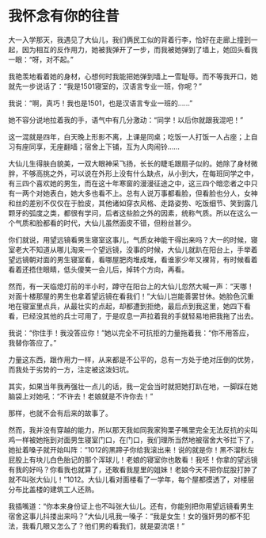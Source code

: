 # 我怀念有你的往昔

大一入学那天，我遇见了大仙儿，我们俩民工似的背着行李，恰好在走廊上撞到一起，因为相互的反作用力，她被我弹开了一步，而我被她弹到了墙上，她回头看我一眼：“呀，对不起。” 

我艳羡地看着她的身材，心想何时我能把她弹到墙上一雪耻辱。而不等我开口，她就先一步说话了：“我是1501寝室的，汉语言专业一班，你呢？” 

我说：“啊，真巧！我也是1501，也是汉语言专业一班的……” 

她不容分说地拉着我的手，语气中有几分激动：“同学！以后你就跟我混吧！” 

这一混就是四年，白天晚上形影不离，上课是同桌；吃饭一人打饭一人占座；上自习有座同享，无座翻墙；宿舍上下铺，互为人肉闹铃…… 

大仙儿生得肤白貌美，一双大眼神采飞扬，长长的睫毛跟扇子似的。她除了身材微胖，不够高挑之外，可以说在外形上没有什么缺点，从小到大，在每班同学之中，有三四个喜欢她的男生，而在这十年寒窗的漫漫征途之中，这三四个暗恋者之中只有一两个对她表白，她大多也看不上。总有人说万事都看脸，但看脸也分人，女神和丝的差别不仅仅在于脸皮，其他诸如穿衣风格、走路姿势、吃饭细节、笑到露几颗牙的弧度之类，都很有学问，后者这些脸之外的因素，统称气质。所以在这么一个气质和脸都看的时代，大仙儿虽然面皮不错，但粉丝甚少。 

你们就说，用望远镜看男生寝室这事儿，气质女神能干得出来吗？大一的时候，寝室老大不知道从哪儿淘来一个望远镜，没事的时候，大仙儿就趴在阳台上，手举着望远镜朝对面的男生寝室看，看哪屋肥肉堆成堆，看谁家少年又裸背，有时候看着看着还捂住眼睛，低头傻笑一会儿后，掉转个方向，再看。 

然而，有一天临熄灯前的半小时，蹲守在阳台上的大仙儿忽然大喊一声：“天哪！对面十楼那屋的男生也拿着望远镜在看我们！”大仙儿岂能善罢甘休。她脸色沉重地在寝室里点兵，从最壮实的点起，却都遭到拒绝，最后点到我这里，她四下看看，已经没其他的兵士可用了，于是叹息一声拉着我的手就轻易地把我拖了出去。 

我说：“你住手！我没答应你！”她以完全不可抗拒的力量拖着我：“你不用答应，我替你答应了。” 

力量这东西，跟作用力一样，从来都是不公平的，总有一方处于绝对压倒的优势，而我处于劣势的一方，注定被这泼妇坑。 

其实，如果当年我再强壮一点儿的话，我一定会当时就把她打趴在地，一脚踩在她脑袋上对她吼：“不许去！老娘就是不许你去！” 

那样，也就不会有后来的故事了。 

然而，我并没有穿越的能力，所以那天我如同我家狗栗子嘴里完全无法反抗的尖叫鸡一样被她拖到对面男生寝室门口，在门口，我们理所当然地被宿舍大爷拦下了，她扯着嗓子就开始叫阵：“1012的黑蹄子你给我滚出来！说的就是你！黑不溜秋左屁股上有块儿白色胎记的那个浑球儿！老娘的寝室你也敢看！我呸！你拿的望远镜有我的好吗？你看我也就算了，还敢看我屋里的姐妹！老娘今天不把你屁股打肿了就不叫张大仙儿！”1012。大仙儿看对面楼看了一学年，每个屋都摸透了，对楼层分布比盖楼的建筑工人还熟。 

我插嘴道：“你本来身份证上也不叫张大仙儿。还有，你能别把你用望远镜看男生宿舍这事儿抖搂出来吗？”大仙儿吼我一嗓子：“我是女生！女的强奸男的都不犯法，我看几眼又怎么了？他们男的看我们，就是耍流氓！”